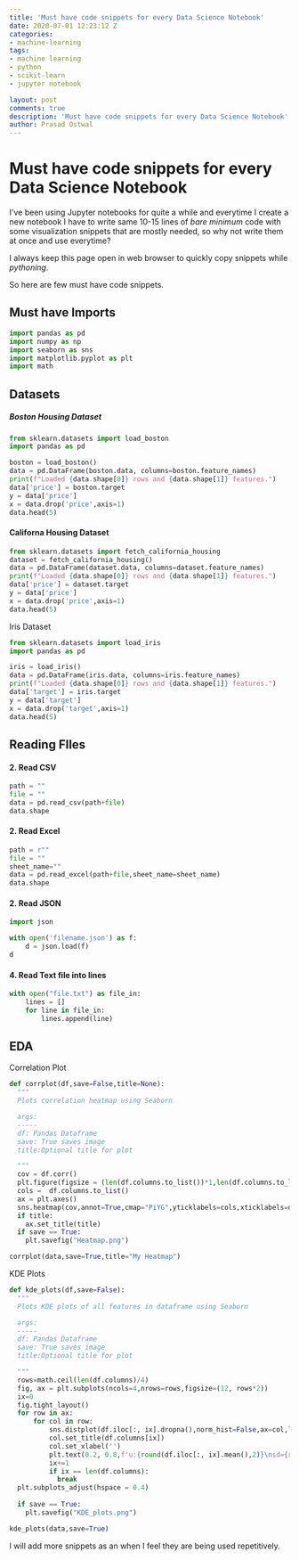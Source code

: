 ```yaml
---
title: 'Must have code snippets for every Data Science Notebook'
date: 2020-07-01 12:23:12 Z
categories:
- machine-learning
tags:
- machine learning
- python
- scikit-learn
- jupyter notebook

layout: post
comments: true
description: 'Must have code snippets for every Data Science Notebook'
author: Prasad Ostwal
---
```


# Must have code snippets for every Data Science Notebook

I've been using Jupyter notebooks for quite a while and everytime I create a new notebook I have to write same 10-15 lines of *bare minimum* code with some visualization snippets that are mostly needed, so why not write them at once and use everytime? 

I always keep this page open in web browser to quickly copy snippets while *pythoning*.

So here are few must have code snippets.

## Must have Imports


```python
import pandas as pd
import numpy as np
import seaborn as sns
import matplotlib.pyplot as plt
import math
```

## Datasets

##### Boston Housing Dataset


```python
from sklearn.datasets import load_boston
import pandas as pd

boston = load_boston()
data = pd.DataFrame(boston.data, columns=boston.feature_names)
print(f"Loaded {data.shape[0]} rows and {data.shape[1]} features.")
data['price'] = boston.target
y = data['price']
x = data.drop('price',axis=1)
data.head(5)
```

#### Californa Housing Dataset


```python
from sklearn.datasets import fetch_california_housing
dataset = fetch_california_housing()
data = pd.DataFrame(dataset.data, columns=dataset.feature_names)
print(f"Loaded {data.shape[0]} rows and {data.shape[1]} features.")
data['price'] = dataset.target
y = data['price']
x = data.drop('price',axis=1)
data.head(5)
```

Iris Dataset


```python
from sklearn.datasets import load_iris
import pandas as pd

iris = load_iris()
data = pd.DataFrame(iris.data, columns=iris.feature_names)
print(f"Loaded {data.shape[0]} rows and {data.shape[1]} features.")
data['target'] = iris.target
y = data['target']
x = data.drop('target',axis=1)
data.head(5)
```

## Reading FIles

#### 2. Read CSV


```python
path = ""
file = ""
data = pd.read_csv(path+file)
data.shape
```

#### 2. Read Excel


```python
path = r""
file = ""
sheet_name=""
data = pd.read_excel(path+file,sheet_name=sheet_name)
data.shape
```

#### 2. Read JSON


```python
import json

with open('filename.json') as f:
    d = json.load(f)
d
```

#### 4. Read Text file into lines


```python
with open("file.txt") as file_in:
    lines = []
    for line in file_in:
        lines.append(line)
```

## EDA

Correlation Plot


```python
def corrplot(df,save=False,title=None):
  """
  Plots correlation heatmap using Seaborn

  args:
  -----
  df: Pandas Dataframe
  save: True saves image
  title:Optional title for plot

  """
  cov = df.corr()
  plt.figure(figsize = (len(df.columns.to_list())*1,len(df.columns.to_list())*0.75))
  cols =  df.columns.to_list()
  ax = plt.axes()
  sns.heatmap(cov,annot=True,cmap="PiYG",yticklabels=cols,xticklabels=df.columns.to_list(),ax=ax)
  if title:
    ax.set_title(title)
  if save == True:
    plt.savefig("Heatmap.png")

corrplot(data,save=True,title="My Heatmap")
```

KDE Plots


```python
def kde_plots(df,save=False):
  """
  Plots KDE plots of all features in dataframe using Seaborn

  args:
  -----
  df: Pandas Dataframe
  save: True saves image
  title:Optional title for plot

  """
  rows=math.ceil(len(df.columns)/4)
  fig, ax = plt.subplots(ncols=4,nrows=rows,figsize=(12, rows*2))
  ix=0
  fig.tight_layout()
  for row in ax:
      for col in row:
          sns.distplot(df.iloc[:, ix].dropna(),norm_hist=False,ax=col,label="")
          col.set_title(df.columns[ix]) 
          col.set_xlabel('')
          plt.text(0.2, 0.8,f'u:{round(df.iloc[:, ix].mean(),2)}\nsd={round(df.iloc[:, ix].std(),2)}', ha='center', va='center', transform=col.transAxes)
          ix+=1
          if ix == len(df.columns):
            break
  plt.subplots_adjust(hspace = 0.4)
  
  if save == True:
    plt.savefig("KDE_plots.png")

kde_plots(data,save=True)
```

I will add more snippets as an when I feel they are being used repetitively.




